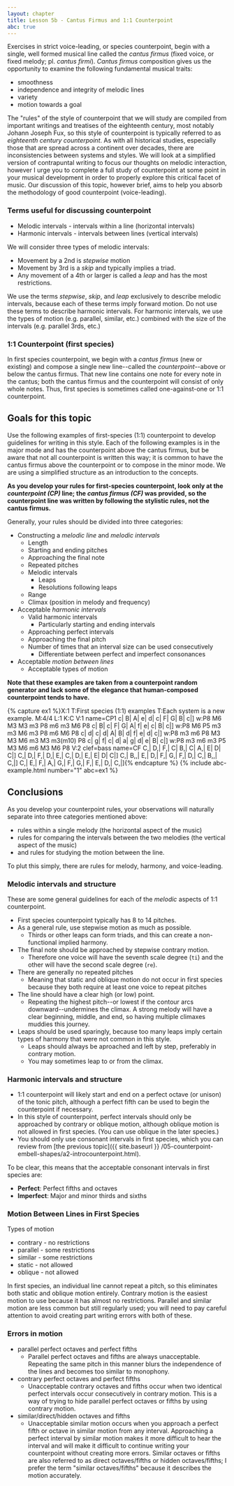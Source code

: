 ```yaml
---
layout: chapter
title: Lesson 5b - Cantus Firmus and 1:1 Counterpoint
abc: true
---
```


Exercises in strict voice-leading, or species counterpoint, begin with a single, well formed musical line called the *cantus firmus* (fixed voice, or fixed melody; pl. *cantus firmi*). *Cantus firmus* composition gives us the opportunity to examine the following fundamental musical traits:

- smoothness  
- independence and integrity of melodic lines  
- variety  
- motion towards a goal

The "rules" of the style of counterpoint that we will study are compiled from important writings and treatises of the eighteenth century, most notably Johann Joseph Fux, so this style of counterpoint is typically referred to as *eighteenth century counterpoint*. As with all historical studies, especially those that are spread across a continent over decades, there are inconsistencies between systems and styles. We will look at a simplified version of contrapuntal writing to focus our thoughts on melodic interaction, however I urge you to complete a full study of counterpoint at some point in your musical development in order to properly explore this critical facet of music. Our discussion of this topic, however brief, aims to help you absorb the methodology of good counterpoint (voice-leading).

### Terms useful for discussing counterpoint

- Melodic intervals - intervals within a line (horizontal intervals)
- Harmonic intervals - intervals between lines (vertical intervals)

We will consider three types of melodic intervals:
- Movement by a 2nd is *stepwise* motion
- Movement by 3rd is a *skip* and typically implies a triad.
- Any movement of a 4th or larger is called a *leap* and has the most restrictions.

We use the terms *stepwise*, *skip*, and *leap* exclusively to describe melodic intervals, because each of these terms imply forward motion. Do not use these terms to describe harmonic intervals. For harmonic intervals, we use the types of motion (e.g. parallel, similar, etc.) combined with the size of the intervals (e.g. parallel 3rds, etc.)

### 1:1 Counterpoint (first species)

In first species counterpoint, we begin with a *cantus firmus* (new or existing) and compose a single new line--called the *counterpoint*--above or below the cantus firmus. That new line contains one note for every note in the cantus; both the cantus firmus and the counterpoint will consist of only whole notes. Thus, first species is sometimes called one-against-one or 1:1 counterpoint.

## Goals for this topic

Use the following examples of first-species (1:1) counterpoint to develop guidelines for writing in this style. Each of the following examples is in the major mode and has the counterpoint above the cantus firmus, but be aware that not all counterpoint is written this way; it is common to have the cantus firmus above the counterpoint or to compose in the minor mode. We are using a simplified structure as an introduction to the concepts.

**As you develop your rules for first-species counterpoint, look only at the *counterpoint (CP)* line; the *cantus firmus (CF)* was provided, so the counterpoint line was written by following the stylistic rules, not the cantus firmus.**

Generally, your rules should be divided into three categories:
- Constructing a *melodic line* and *melodic intervals*
    - Length
    - Starting and ending pitches
    - Approaching the final note
    - Repeated pitches
    - Melodic intervals
        - Leaps
        - Resolutions following leaps
    - Range
    - Climax (position in melody and frequency)
- Acceptable *harmonic intervals*
    - Valid harmonic intervals
        - Particularly starting and ending intervals
    - Approaching perfect intervals
    - Approaching the final pitch
    - Number of times that an interval size can be used consecutively
        - Differentiate between perfect and imperfect consonances
- Acceptable *motion between lines*
    - Acceptable types of motion

**Note that these examples are taken from a counterpoint random generator and lack some of the elegance that human-composed counterpoint tends to have.**

{% capture ex1 %}X:1
T:First species (1:1) examples
T:Each system is a new example.
M:4/4
L:1
K:C
V:1 name=CP1
c| B| A| e| d| c| F| G| B| c|]
w:P8 M6 M3 M3 m3 P8 m6 m3 M6 P8
c| B| c| F| G| A| f| e| c| B| c|]
w:P8 M6 P5 m3 m3 M6 m3 P8 m6 M6 P8
c| d| c| d| A| B| d| f| e| d| c|]
w:P8 m3 m6 P8 M3 M3 M6 m3 M3 m3(m10) P8
c| g| f| c| d| a| g| d| e| B| c|]
w:P8 m3 m6 m3 P5 M3 M6 m6 M3 M6 P8
V:2 clef=bass name=CF
C,| D,| F,| C| B,| C| A,| E| D| C|]
C,| D,| F,| D,| E,| C,| D,| E,| E| D| C|]
C,| B,,| E,| D,| F,| G,| F,| D,| C,| B,,| C,|]
C,| E,| F,| A,| G,| F,| G,| F,| E,| D,| C,|]{% endcapture %}
{% include abc-example.html number="1" abc=ex1 %}

## Conclusions

As you develop your counterpoint rules, your observations will naturally separate into three categories mentioned above: 
- rules within a single melody (the horizontal aspect of the music)
- rules for comparing the intervals between the two melodies (the vertical aspect of the music)
- and rules for studying the motion between the line. 

To plut this simply, there are rules for melody, harmony, and voice-leading.

### Melodic intervals and structure

These are some general guidelines for each of the *melodic* aspects of 1:1 counterpoint.
- First species counterpoint typically has 8 to 14 pitches.
- As a general rule, use stepwise motion as much as possible.
    - Thirds or other leaps can form triads, and this can create a non-functional implied harmony. 
- The final note should be approached by stepwise contrary motion.
    - Therefore one voice will have the seventh scale degree (`ti`) and the other will have the second scale degree (`re`).
- There are generally no repeated pitches
    - Meaning that static and oblique motion do not occur in first species because they both require at least one voice to repeat pitches
- The line should have a clear high (or low) point.
    - Repeating the highest pitch--or lowest if the contour arcs downward--undermines the climax. A strong melody will have a clear beginning, middle, and end, so having multiple climaxes muddies this journey.
- Leaps should be used sparingly, because too many leaps imply certain types of harmony that were not common in this style.
    - Leaps should always be aproached and left by step, preferably in contrary motion.
    - You may sometimes leap to or from the climax. 

### Harmonic intervals and structure

- 1:1 counterpoint will likely start and end on a perfect octave (or unison) of the tonic pitch, although a perfect fifth can be used to begin the counterpoint if necessary.
- In this style of counterpoint, perfect intervals should only be approached by contrary or oblique motion, although oblique motion is not allowed in first species. (You can use oblique in the later species.)
- You should only use consonant intervals in first species, which you can review from [the previous topic]({{ site.baseurl }} /05-counterpoint-embell-shapes/a2-introcounterpoint.html).

To be clear, this means that the acceptable consonant intervals in first species are:
- **Perfect**: Perfect fifths and octaves
- **Imperfect**: Major and minor thirds and sixths

### Motion Between Lines in First Species

Types of motion
- contrary - no restrictions
- parallel - some restrictions
- similar - some restrictions
- static - not allowed
- oblique - not allowed

In first species, an individual line cannot repeat a pitch, so this eliminates both static and oblique motion entirely. Contrary motion is the easiest motion to use because it has almost no restrictions. Parallel and similar motion are less common but still regularly used; you will need to pay careful attention to avoid creating part writing errors with both of these. 

### Errors in motion

- parallel perfect octaves and perfect fifths
    - Parallel perfect octaves and fifths are always unacceptable. Repeating the same pitch in this manner blurs the independence of the lines and becomes too similar to monophony.
- contrary perfect octaves and perfect fifths
    - Unacceptable contrary octaves and fifths occur when two identical perfect intervals occur consecutively in contrary motion. This is a way of trying to hide parallel perfect octaves or fifths by using contrary motion. 
- similar/direct/hidden octaves and fifths
    - Unacceptable similar motion occurs when you approach a perfect fifth or octave in similar motion from any interval. Approaching a perfect interval by similar motion makes it more difficult to hear the interval and will make it difficult to continue writing your counterpoint without creating more errors. Similar octaves or fifths are also referred to as direct octaves/fifths or hidden octaves/fifths; I prefer the term "similar octaves/fifths" because it describes the motion accurately.
